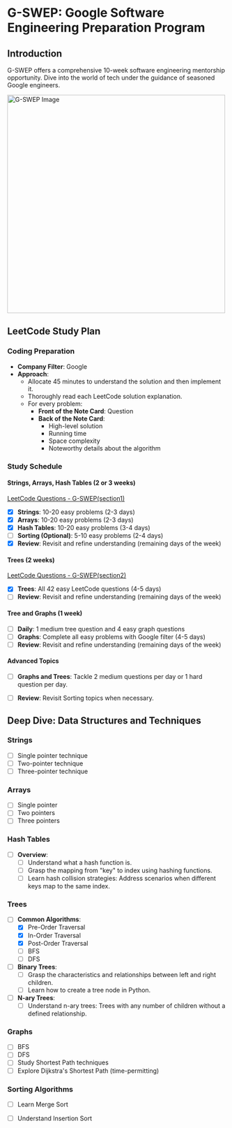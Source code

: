# G-SWEP: Google Software Engineering Preparation Program

## Introduction

G-SWEP offers a comprehensive 10-week software engineering mentorship opportunity. Dive into the world of tech under the guidance of seasoned Google engineers. 

<img src="https://github.com/sheisol310/G-SWEP/assets/71618073/13b1682a-4a89-4fbf-b3a2-df0ebfbf2269" width="500" alt="G-SWEP Image">

## LeetCode Study Plan

### Coding Preparation

- **Company Filter**: Google
- **Approach**:
  - Allocate 45 minutes to understand the solution and then implement it.
  - Thoroughly read each LeetCode solution explanation.
  - For every problem:
    - **Front of the Note Card**: Question
    - **Back of the Note Card**:
      - High-level solution
      - Running time
      - Space complexity
      - Noteworthy details about the algorithm

### Study Schedule

#### Strings, Arrays, Hash Tables (2 or 3 weeks)
[LeetCode Questions - G-SWEP(section1)](https://leetcode.com/list/rdzm2pfs)
- [X] **Strings**: 10-20 easy problems (2-3 days)
- [X] **Arrays**: 10-20 easy problems (2-3 days)
- [X] **Hash Tables**: 10-20 easy problems (3-4 days)
- [ ] **Sorting (Optional)**: 5-10 easy problems (2-4 days)
- [X] **Review**: Revisit and refine understanding (remaining days of the week)

#### Trees (2 weeks)
[LeetCode Questions - G-SWEP(section2)](https://leetcode.com/list/ru0s7sh3)
- [X] **Trees**: All 42 easy LeetCode questions (4-5 days)
- [ ] **Review**: Revisit and refine understanding (remaining days of the week)

#### Tree and Graphs (1 week)
- [ ] **Daily**: 1 medium tree question and 4 easy graph questions
- [ ] **Graphs**: Complete all easy problems with Google filter (4-5 days)
- [ ] **Review**: Revisit and refine understanding (remaining days of the week)

#### Advanced Topics
- [ ] **Graphs and Trees**: Tackle 2 medium questions per day or 1 hard question per day.
- [ ] **Review**: Revisit Sorting topics when necessary.


## Deep Dive: Data Structures and Techniques

### Strings
- [ ] Single pointer technique
- [ ] Two-pointer technique
- [ ] Three-pointer technique

### Arrays
- [ ] Single pointer
- [ ] Two pointers
- [ ] Three pointers

### Hash Tables
- [ ] **Overview**:
  - [ ] Understand what a hash function is.
  - [ ] Grasp the mapping from "key" to index using hashing functions.
  - [ ] Learn hash collision strategies: Address scenarios when different keys map to the same index.

### Trees
- [ ] **Common Algorithms**:
  - [X] Pre-Order Traversal 
  - [X] In-Order Traversal 
  - [X] Post-Order Traversal
  - [ ] BFS
  - [ ] DFS
- [ ] **Binary Trees**:
  - [ ] Grasp the characteristics and relationships between left and right children.
  - [ ] Learn how to create a tree node in Python.
- [ ] **N-ary Trees**:
  - [ ] Understand n-ary trees: Trees with any number of children without a defined relationship.

### Graphs
- [ ] BFS
- [ ] DFS
- [ ] Study Shortest Path techniques
- [ ] Explore Dijkstra's Shortest Path (time-permitting)

### Sorting Algorithms
- [ ] Learn Merge Sort
- [ ] Understand Insertion Sort

